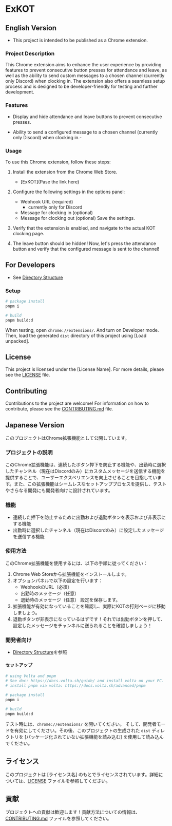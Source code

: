 # ExKOT

## English Version

- This project is intended to be published as a Chrome extension.

### Project Description

This Chrome extension aims to enhance the user experience by providing features to prevent consecutive button presses for attendance and leave, as well as the ability to send custom messages to a chosen channel (currently only Discord) when clocking in. The extension also offers a seamless setup process and is designed to be developer-friendly for testing and further development.

### Features

- Display and hide attendance and leave buttons to prevent consecutive presses.

- Ability to send a configured message to a chosen channel (currently only Discord) when clocking in.-

### Usage

To use this Chrome extension, follow these steps:

1. Install the extension from the Chrome Web Store.
   <!-- TODO: Pase the link here. -->

   - [ExKOT](Pase the link here)

2. Configure the following settings in the options panel:

   - Webhook URL (required)
     - currently only for Discord
   - Message for clocking in (optional)
   - Message for clocking out (optional)
     Save the settings.

3. Verify that the extension is enabled, and navigate to the actual KOT clocking page.
4. The leave button should be hidden! Now, let's press the attendance button and verify that the configured message is sent to the channel!

## For Developers

- See [Directory Structure](./directory.md)

### Setup

```sh
# package install
pnpm i

# build
pnpm build:d
```

When testing, open `chrome://extensions/`.
And turn on Developer mode. Then, load the generated `dist` directory of this project using [Load unpacked].

## License

This project is licensed under the [License Name]. For more details, please see the [LICENSE](./LICENSE) file.

## Contributing

Contributions to the project are welcome! For information on how to contribute, please see the [CONTRIBUTING.md](./CONTRIBUTING.md) file.

## Japanese Version

このプロジェクトはChrome拡張機能として公開しています。

### プロジェクトの説明

このChrome拡張機能は、連続したボタン押下を防止する機能や、出勤時に選択したチャンネル（現在はDiscordのみ）にカスタムメッセージを送信する機能を提供することで、ユーザーエクスペリエンスを向上させることを目指しています。また、この拡張機能はシームレスなセットアッププロセスを提供し、テストやさらなる開発にも開発者向けに設計されています。

### 機能

- 連続した押下を防止するために出勤および退勤ボタンを表示および非表示にする機能
- 出勤時に選択したチャンネル（現在はDiscordのみ）に設定したメッセージを送信する機能

### 使用方法

このChrome拡張機能を使用するには、以下の手順に従ってください：

1. Chrome Web Storeから拡張機能をインストールします。
2. オプションパネルで以下の設定を行います：
   - WebhookのURL（必須）
   - 出勤時のメッセージ（任意）
   - 退勤時のメッセージ（任意）
     設定を保存します。
3. 拡張機能が有効になっていることを確認し、実際にKOTの打刻ページに移動しましょう。
4. 退勤ボタンが非表示になっているはずです！それでは出勤ボタンを押して、設定したメッセージをチャンネルに送られることを確認しましょう！

### 開発者向け

- [Directory Structure](./directory.md)を参照

#### セットアップ

```sh
# using Volta and pnpm
# See doc: https://docs.volta.sh/guide/ and install volta on your PC.
# install pnpm via volta: https://docs.volta.sh/advanced/pnpm

# package install
pnpm i

# build
pnpm build:d
```

テスト時には、`chrome://extensions/` を開いてください。
そして、開発者モードを有効にしてください。その後、このプロジェクトの生成された `dist` ディレクトリを [パッケージ化されていない拡張機能を読み込む] を使用して読み込んでください。

## ライセンス

このプロジェクトは [ライセンス名] のもとでライセンスされています。詳細については、[LICENSE](./LICENSE) ファイルを参照してください。

## 貢献

プロジェクトへの貢献は歓迎します！貢献方法についての情報は、[CONTRIBUTING.md](./CONTRIBUTING.md) ファイルを参照してください。
